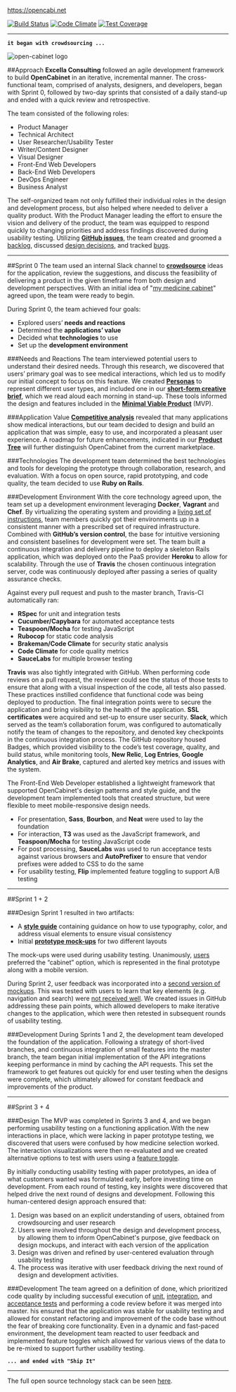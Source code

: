 https://opencabi.net

[![Build Status](https://magnum.travis-ci.com/excellaco/open-cabinet.svg?token=ztW2D3QGwNvKdJWTdpNu)](https://magnum.travis-ci.com/excellaco/open-cabinet)
[![Code Climate](https://codeclimate.com/repos/5582a4ef695680215a031469/badges/876970494b7eba49266f/gpa.svg)](https://codeclimate.com/repos/5582a4ef695680215a031469/feed)
[![Test Coverage](https://codeclimate.com/repos/5582a4ef695680215a031469/badges/876970494b7eba49266f/coverage.svg)](https://codeclimate.com/repos/5582a4ef695680215a031469/coverage) 

---
**`it began with crowdsourcing ...`**

![open-cabinet logo](https://github.com/excellaco/open-cabinet/blob/master/app/assets/images/open-cabinet.png)

##Approach 
**Excella Consulting** followed an agile development framework to build **OpenCabinet** in an iterative, incremental manner.  The cross-functional team, comprised of analysts, designers, and developers, began with Sprint 0, followed by two-day sprints that consisted of a daily stand-up and ended with a quick review and retrospective.  

The team consisted of the following roles: 

* Product Manager
* Technical Architect
* User Researcher/Usability Tester
* Writer/Content Designer
* Visual Designer
* Front-End Web Developers
* Back-End Web Developers
* DevOps Engineer
* Business Analyst


The self-organized team not only fulfilled their individual roles in the design and development process, but also helped where needed to deliver a quality product.  With the Product Manager leading the effort to ensure the vision and delivery of the product, the team was equipped to respond quickly to changing priorities and address findings discovered during usability testing. Utilizing **[GitHub issues](https://github.com/excellaco/open-cabinet/issues)**, the team created and groomed a [backlog](https://github.com/excellaco/open-cabinet/issues?utf8=%E2%9C%93&q=label%3A%22user+story%22+), discussed [design decisions](https://github.com/excellaco/open-cabinet/issues?utf8=%E2%9C%93&q=+label%3Adesign+), and tracked [bugs](https://github.com/excellaco/open-cabinet/issues?utf8=%E2%9C%93&q=+label%3Abug+).

---
##Sprint 0
The team used an internal Slack channel to **[crowdsource](https://github.com/excellaco/open-cabinet/blob/master/documents/images/crowdsourcing.png)** ideas for the application, review the suggestions, and discuss the feasibility of delivering a product in the given timeframe from both design and development perspectives. With an initial idea of "[my medicine cabinet](https://github.com/excellaco/open-cabinet/blob/master/documents/design/brainstorming.md)" agreed upon, the team were ready to begin.  

During Sprint 0, the team achieved four goals:
 
* Explored users’ **needs and reactions**
* Determined the **applications’ value**
* Decided what **technologies** to use
* Set up the **development environment**

###Needs and Reactions
The team interviewed potential users to understand their desired needs. Through this research, we discovered that users’ primary goal was to see medical interactions, which led us to modify our initial concept to focus on this feature. We created **[Personas](https://github.com/excellaco/open-cabinet/blob/master/documents/design/personas.md)** to represent different user types, and included one in our **[short-form creative brief](https://github.com/excellaco/open-cabinet/blob/master/documents/design/short_form_creative_brief.md)**, which we read aloud each morning in stand-up. These tools informed the design and features included in the **[Minimal Viable Product](https://github.com/excellaco/open-cabinet/labels/MVP)** (MVP).

###Application Value
**[Competitive analysis](https://github.com/excellaco/open-cabinet/blob/master/documents/design/market_research.md)** revealed that many applications show medical interactions, but our team decided to design and build an application that was simple, easy to use, and incorporated a pleasant user experience. A roadmap for future enhancements, indicated in our **[Product Tree](https://github.com/excellaco/open-cabinet/blob/master/documents/design/product_tree.md)** will further distinguish OpenCabinet from the current marketplace.


###Technologies
The development team determined the best technologies and tools for developing the prototype through collaboration, research, and evaluation. With a focus on open source, rapid prototyping, and code quality, the team decided to use **Ruby on Rails**. 

###Development Environment
With the core technology agreed upon, the team set up a development environment leveraging **Docker**, **Vagrant** and **Chef**. By virtualizing the operating system and providing a [living set of instructions](https://github.com/excellaco/open-cabinet/blob/master/documents/technical/installation.md), team members quickly got their environments up in a consistent manner with a prescribed set of required infrastructure. Combined with **GitHub’s version control**, the base for intuitive versioning and consistent baselines for development were set. The team built a continuous integration and delivery pipeline  to deploy a skeleton Rails application, which was deployed onto the PaaS provider **Heroku** to allow for scalability. Through the use of **Travis** the chosen continuous integration server, code was continuously deployed after passing a series of quality assurance checks.

Against every pull request and push to the master branch, Travis-CI automatically ran:

* **RSpec** for unit and integration tests
* **Cucumber/Capybara** for automated acceptance tests
* **Teaspoon/Mocha** for testing JavaScript
* **Rubocop** for static code analysis
* **Brakeman/Code Climate** for security static analysis
* **Code Climate** for code quality metrics
* **SauceLabs** for multiple browser testing

**Travis** was also tightly integrated with GitHub. When performing code reviews on a pull request, the reviewer could see the status of those tests to ensure that along with a visual inspection of the code, all tests also passed. These practices instilled confidence that functional code was being deployed to production.
The final integration points were to secure the application and bring visibility to the health of the application. **SSL certificates** were acquired and set-up to ensure user security. **Slack**, which served as the team’s collaboration forum, was configured to automatically notify the team of changes to the repository, and denoted key checkpoints in the continuous integration process.  The GitHub repository housed Badges, which  provided visibility to the code’s test coverage, quality, and build status, while monitoring tools, **New Relic**, **Log Entries**, **Google Analytics**, and **Air Brake**, captured and alerted key metrics and issues with the system.

The Front-End Web Developer established a lightweight framework that supported OpenCabinet's design patterns and style guide, and the development team implemented tools that created structure, but were flexible to meet mobile-responsive design needs.

* For presentation, **Sass**, **Bourbon**, and **Neat** were used to lay the foundation
* For interaction, **T3** was used as the JavaScript framework, and **Teaspoon/Mocha** for testing JavaScript code
* For post processing, **SauceLabs** was used to run acceptance tests against various browsers and **AutoPrefixer** to ensure that vendor prefixes were added to CSS to do the same
* For usability testing, **Flip** implemented feature toggling to support A/B testing

---
##Sprint 1 + 2

###Design
Sprint 1 resulted in two artifacts: 

* A **[style guide](https://github.com/excellaco/open-cabinet/blob/master/documents/design/style_guide.md)** containing guidance on how to use typography, color, and address visual elements to ensure visual consistency  
* Initial **[prototype mock-ups](https://github.com/excellaco/open-cabinet/blob/master/documents/design/design_concept_1.md)** for two different layouts

The mock-ups were used during usability testing. Unanimously, [users](https://github.com/excellaco/open-cabinet/blob/master/documents/design/round_1_testing.md) preferred the “cabinet” option, which is represented in the final prototype along with a mobile version.

During Sprint 2, user feedback was incorporated into a [second version of mockups](https://github.com/excellaco/open-cabinet/blob/master/documents/design/design_concept_2.md). This was tested with users to learn that key elements (e.g. navigation and search) were [not received well](https://github.com/excellaco/open-cabinet/blob/master/documents/design/round_2_testing.md). We created issues in GitHub addressing these pain points, which allowed developers to make iterative changes to the application, which were then retested in subsequent  rounds of usability testing.


###Development
During Sprints 1 and 2, the development team developed the foundation of the application. Following a strategy of short-lived branches, and continuous integration of small features into the master branch, the team began initial implementation of the API integrations keeping performance in mind by caching the API requests. This set the framework to get features out quickly for end user testing when the designs were complete, which ultimately allowed for constant feedback and improvements of the product.


---

##Sprint 3 + 4

###Design
The MVP was completed in Sprints 3 and 4, and we began performing usability testing on a functioning application.With the new interactions in place, which were lacking in paper prototype testing, we discovered that users were confused by how medicine selection worked. The interaction visualizations were then re-evaluated and we created alternative options to test with users using a [feature toggle](https://opencabi.net/features).

By initially conducting usability testing with paper prototypes, an idea of what customers wanted was formulated early, before investing time on development. From each round of testing, key insights were discovered that helped drive the next round of designs and development.
Following this human-centered design approach ensured that:
1. Design was based on an explicit understanding of users, obtained from crowdsourcing and user research
2. Users were involved throughout the design and development process, by allowing them to inform OpenCabinet's purpose, give feedback on design mockups, and interact with each version of the application
3. Design was driven and refined by user-centered evaluation through usability testing
4. The process was iterative with user feedback driving the next round of design and development activities.



###Development
The team agreed on a definition of done, which prioritized code quality by including successful execution of [unit](https://github.com/excellaco/open-cabinet/tree/master/spec), [integration](https://github.com/excellaco/open-cabinet/tree/master/spec), and [acceptance tests](https://github.com/excellaco/open-cabinet/tree/master/features) and performing a code review before it was merged into master. his ensured that the application was stable for usability testing and allowed for constant refactoring and improvement of the code base without the fear of breaking core functionality. Even in a dynamic and fast-paced environment, the development team  reacted to user feedback and implemented feature toggles which allowed for various views of the data to be re-mixed to support further usability testing.

**`... and ended with "Ship It"`**


---
The full open source technology stack can be seen [here](https://github.com/excellaco/open-cabinet/blob/master/documents/technical/technology_stack.md).




